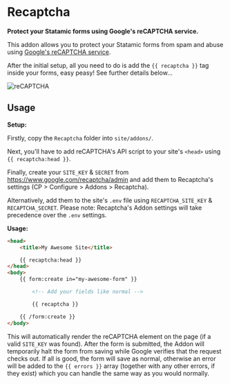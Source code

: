 # Recaptcha

**Protect your Statamic forms using Google's reCAPTCHA service.**

This addon allows you to protect your Statamic forms from spam and abuse using [Google's reCAPTCHA service](https://www.google.com/recaptcha/intro/index.html).

After the initial setup, all you need to do is add the `{{ recaptcha }}` tag inside your forms, easy peasy! See further details below...

![reCAPTCHA](https://www.google.com/recaptcha/intro/images/hero-recaptcha-demo.gif)

## Usage

**Setup:**

Firstly, copy the `Recaptcha` folder into `site/addons/`.

Next, you'll have to add reCAPTCHA's API script to your site's `<head>` using `{{ recaptcha:head }}`.

Finally, create your `SITE_KEY` & `SECRET` from https://www.google.com/recaptcha/admin and add them to Recaptcha's settings (CP > Configure > Addons > Recaptcha).

Alternatively, add them to the site's `.env` file using `RECAPTCHA_SITE_KEY` & `RECAPTCHA_SECRET`. Please note: Recaptcha's Addon settings will take precedence over the `.env` settings.

**Usage:**

```html
<head>
    <title>My Awesome Site</title>

    {{ recaptcha:head }}
</head>
<body>
    {{ form:create in="my-awesome-form" }}

        <!-- Add your fields like normal -->

        {{ recaptcha }}

    {{ /form:create }}
</body>
```

This will automatically render the reCAPTCHA element on the page (if a valid `SITE_KEY` was found). After the form is submitted, the Addon will temporarily halt the form from saving while Google verifies that the request checks out. If all is good, the form will save as normal, otherwise an error will be added to the `{{ errors }}` array (together with any other errors, if they exist) which you can handle the same way as you would normally.